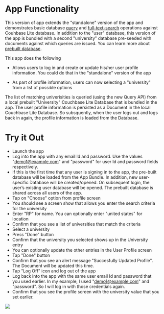 
# App Functionality

This version of app extends the "standalone" version of the app and demonstrates basic database [query](https://docs.couchbase.com/couchbase-lite/3.0/android/query-n1ql-mobile.html) and [full-text-search](https://docs.couchbase.com/couchbase-lite/3.0/android/fts.html) operations against Couhbase Lite database. In addition to the "user" database, this version of the app is bundled with a second "university" database pre-seeded with documents against which queries are issued. You can learn more about [prebuilt database](https://docs.couchbase.com/couchbase-lite/3.0/android/prebuilt-database.html). 

This app does the following

* Allows users to log in and create or update his/her user profile information. You could do that in the "standalone" version of the app

* As part of profile information, users can now selecting a "university" from a list of possible options

The list of matching univerisities is queried (using the new Query API) from a local prebuilt "University" Couchbase Lite Database that is bundled in the app. The user profile information is persisted as a Document in the local Couchbase Lite Database. So subsquently, when the user logs out and logs back in again, the profile information is loaded from the Database.


# Try it Out
* Launch the app
* Log into the app with any email Id and password. Use the values "demo1@example.com" and "password" for user Id and password fields respectively. 
* If this is the first time that any user is signing in to the app, the pre-built database will be loaded from the App Bundle. In addition, new user-specific Database will be created/opened. On subsequent login, the user’s existing user database will be opened. The prebuilt database is shared across all users of the app. 
* Tap on "Choose" option from profile screen
* You should see a screen show that allows you enter the search criteria for the university
* Enter "RP" for name. You can optionally enter "united states" for location
* Confirm that you see a list of universities that match the criteria
* Select a university
* Press "Done" button
* Confirm that the university you selected shows up in the University entry
* You can optionally update the other entries in the User Profile screen
* Tap "Done" button
* Confirm that you see an alert message "Succesfully Updated Profile". The Document will be updated this time.
* Tap "Log Off" icon  and log out of the app
* Log back into the app with the same user email Id and password that you used earlier. In my example, I used "demo1@example.com" and "password". So I will log in with those credentials again.
* Confirm that you see the profile screen with the university value that you set earlier.

![](https://blog.couchbase.com/wp-content/uploads/2022/03/ios-query.gif)
